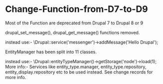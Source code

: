 # Change-Function-from-D7-to-D9
Most of the Function are deprecated from Drupal 7 to Drupal 8 or 9


drupal_set_message(), drupal_get_message() functions removed.

  instead use:-
    \Drupal::service('messenger')->addMessage('Hello Drupal');
      
EntityManager has been split into 11 classes.

  instead use:-
    \Drupal::entityTypeManager()->getStorage('node')->load(1);
    More info:- Services like entity_type.manager, entity_type.repository, entity_display.repository etc to be used instead. 
    See change records for more info.

